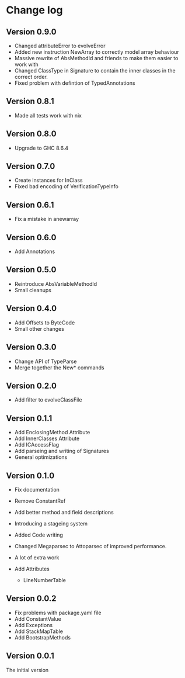 # Change log

## Version 0.9.0
- Changed attributeError to evolveError
- Added new instruction NewArray to correctly model array behaviour
- Massive rewrite of AbsMethodId and friends to make them easier to 
  work with
- Changed ClassType in Signature to contain the inner classes in 
  the correct order.
- Fixed problem with defintion of TypedAnnotations

## Version 0.8.1
- Made all tests work with nix

## Version 0.8.0 
-  Upgrade to GHC 8.6.4

## Version 0.7.0 
- Create instances for InClass
- Fixed bad encoding of VerificationTypeInfo

## Version 0.6.1
- Fix a mistake in anewarray

## Version 0.6.0
- Add Annotations

## Version 0.5.0
- Reintroduce AbsVariableMethodId
- Small cleanups

## Version 0.4.0

- Add Offsets to ByteCode
- Small other changes

## Version 0.3.0

- Change API of TypeParse
- Merge together the New* commands

## Version 0.2.0

- Add filter to evolveClassFile

## Version 0.1.1

- Add EnclosingMethod Attribute
- Add InnerClasses Attribute
- Add ICAccessFlag 
- Add parseing and writing of Signatures
- General optimizations

## Version 0.1.0 

- Fix documentation
- Remove ConstantRef
- Add better method and field descriptions 
- Introducing a stageing system
- Added Code writing
- Changed Megaparsec to Attoparsec of improved performance.
- A lot of extra work

- Add Attributes 
  - LineNumberTable

## Version 0.0.2

- Fix problems with package.yaml file
- Add ConstantValue 
- Add Exceptions
- Add StackMapTable
- Add BootstrapMethods

## Version 0.0.1

The initial version


